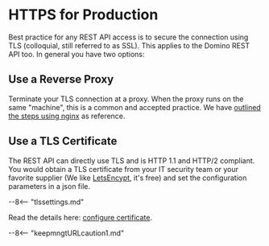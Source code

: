 # HTTPS for Production

Best practice for any REST API access is to secure the connection using TLS (colloquial, still referred to as SSL). This applies to the Domino REST API too. In general you have two options:

## Use a Reverse Proxy

Terminate your TLS connection at a proxy. When the proxy runs on the same "machine", this is a common and accepted practice. We have [outlined the steps using nginx](../../howto/web/httpsproxy.md) as reference.

## Use a TLS Certificate

The REST API can directly use TLS and is HTTP 1.1 and HTTP/2 compliant. You would obtain a TLS certificate from your IT security team or your favorite supplier (We like [LetsEncypt](https://letsencrypt.org), it's free) and set the configuration parameters in a json file.

--8<-- "tlssettings.md"

Read the details here: [configure certificate](../../howto/IdP/configuringCertificates.md).

--8<-- "keepmngtURLcaution1.md"
